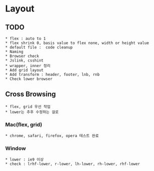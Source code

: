 # Layout

## TODO
	* flex : auto to 1
	* flex shrink 0, basis value to flex none, width or height value
	* default file :  code cleanup
	* Naming
	* Browser check
	* Jslink, csshint
	* wrapper, inner 정리
	* Add grid layout
	* Add transform : header, footer, lnb, rnb
	* Check lower browser


## Cross Browsing
	* flex, grid 우선 작업
	* lower는 추후 수정하는 걸로

### Mac(flex, grid)
	* chrome, safari, firefox, opera 테스트 완료

### Window 
	* lower : ie9 이상
	* check : lrhf-lower, r-lower, lh-lower, rh-lower, rhf-lower

